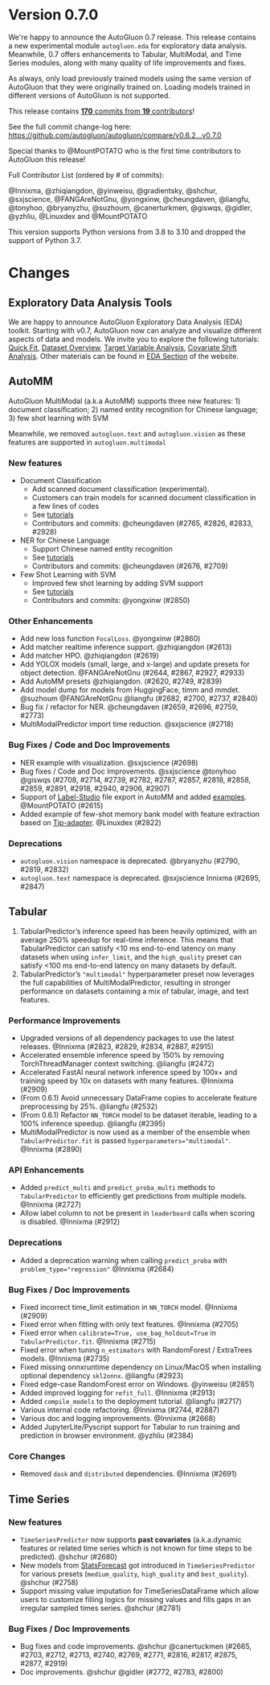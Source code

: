 # Version 0.7.0

We're happy to announce the AutoGluon 0.7 release. This release contains a new experimental module `autogluon.eda` for exploratory
data analysis. Meanwhile, 0.7 offers enhancements to Tabular, MultiModal, and Time Series
modules, along with many quality of life improvements and fixes.

As always, only load previously trained models using the same version of AutoGluon that they were originally trained on.
Loading models trained in different versions of AutoGluon is not supported.

This release contains [**170** commits from **19** contributors](https://github.com/autogluon/autogluon/graphs/contributors?from=2023-01-10&to=2023-02-16&type=c)!

See the full commit change-log here: https://github.com/autogluon/autogluon/compare/v0.6.2...v0.7.0

Special thanks to @MountPOTATO who is the first time contributors to AutoGluon this release!

Full Contributor List (ordered by # of commits):

@Innixma, @zhiqiangdon, @yinweisu, @gradientsky, @shchur, @sxjscience, @FANGAreNotGnu, @yongxinw, @cheungdaven,
@liangfu,
@tonyhoo, @bryanyzhu, @suzhoum, @canerturkmen, @giswqs, @gidler, @yzhliu, @Linuxdex and @MountPOTATO

This version supports Python versions from 3.8 to 3.10 and dropped the support of Python 3.7.

# Changes

## Exploratory Data Analysis Tools

We are happy to announce AutoGluon Exploratory Data Analysis (EDA) toolkit. Starting with v0.7, AutoGluon now can analyze and visualize different aspects of data and models. We invite you to explore the following tutorials: [Quick Fit](https://auto.gluon.ai/dev/tutorials/stable/eda-auto-quick-fit.html), [Dataset Overview](https://auto.gluon.ai/stable/tutorials/eda/eda-auto-dataset-overview.html), [Target Variable Analysis](https://auto.gluon.ai/stable/tutorials/eda/eda-auto-target-analysis.html), [Covariate Shift Analysis](https://auto.gluon.ai/stable/tutorials/eda/eda-auto-covariate-shift.html). Other materials can be found in [EDA Section](https://auto.gluon.ai/stable/tutorials/eda/index.html) of the website.


## AutoMM

AutoGluon MultiModal (a.k.a AutoMM) supports three new features: 1) document classification; 2) named entity recognition
for Chinese language; 3) few shot learning with SVM  

Meanwhile, we removed `autogluon.text` and `autogluon.vision` as these features are supported in `autogluon.multimodal`

### New features

- Document Classification
  - Add scanned document classification (experimental).
  - Customers can train models for scanned document classification in a few lines of codes
  - See [tutorials](https://auto.gluon.ai/stable/tutorials/multimodal/document/document_classification.html)
  - Contributors and commits: @cheungdaven (#2765, #2826, #2833, #2928)
- NER for Chinese Language
  - Support Chinese named entity recognition
  - See [tutorials](https://auto.gluon.ai/stable/tutorials/multimodal/document/document_classification.html)
  - Contributors and commits:  @cheungdaven (#2676, #2709)
- Few Shot Learning with SVM
  - Improved few shot learning by adding SVM support
  - See [tutorials](https://auto.gluon.ai/stable/tutorials/multimodal/advanced_topics/few_shot_learning.html)
  - Contributors and commits: @yongxinw (#2850)

### Other Enhancements

- Add new loss function `FocalLoss`. @yongxinw (#2860)
- Add matcher realtime inference support. @zhiqiangdon (#2613)
- Add matcher HPO. @zhiqiangdon (#2619)
- Add YOLOX models (small, large, and x-large) and update presets for object detection. @FANGAreNotGnu (#2644, #2867, #2927, #2933)
- Add AutoMM presets @zhiqiangdon. (#2620, #2749, #2839)
- Add model dump for models from HuggingFace, timm and mmdet. @suzhoum @FANGAreNotGnu @liangfu (#2682, #2700, #2737, #2840)
- Bug fix / refactor for NER. @cheungdaven (#2659, #2696, #2759, #2773)
- MultiModalPredictor import time reduction. @sxjscience (#2718)


### Bug Fixes / Code and Doc Improvements

- NER example with visualization. @sxjscience (#2698)
- Bug fixes / Code and Doc Improvements. @sxjscience @tonyhoo @giswqs (#2708, #2714, #2739, #2782, #2787, #2857, #2818, #2858, #2859, #2891, #2918, #2940, #2906, #2907)
- Support of [Label-Studio](https://labelstud.io/) file export in AutoMM and added [examples](https://github.com/autogluon/autogluon/tree/master/examples/automm/label_studio_export_reader). @MountPOTATO (#2615)
- Added example of few-shot memory bank model with feature extraction based on [Tip-adapter](https://arxiv.org/abs/2111.03930). @Linuxdex (#2822)

### Deprecations

* `autogluon.vision` namespace is deprecated. @bryanyzhu (#2790, #2819, #2832)
* `autogluon.text` namespace is deprecated. @sxjscience Innixma (#2695, #2847)



## Tabular

1) TabularPredictor’s inference speed has been heavily optimized, with an average 250% speedup for real-time inference. This means that TabularPredictor can satisfy <10 ms end-to-end latency on many datasets when using `infer_limit`, and the `high_quality` preset can satisfy <100 ms end-to-end latency on many datasets by default.
2) TabularPredictor’s `"multimodal"` hyperparameter preset now leverages the full capabilities of MultiModalPredictor, resulting in stronger performance on datasets containing a mix of tabular, image, and text features.

### Performance Improvements

- Upgraded versions of all dependency packages to use the latest releases. @Innixma (#2823, #2829, #2834, #2887, #2915)
- Accelerated ensemble inference speed by 150% by removing TorchThreadManager context switching. @liangfu (#2472)
- Accelerated FastAI neural network inference speed by 100x+ and training speed by 10x on datasets with many features. @Innixma (#2909)
- (From 0.6.1) Avoid unnecessary DataFrame copies to accelerate feature preprocessing by 25%. @liangfu (#2532)
- (From 0.6.1) Refactor `NN_TORCH` model to be dataset iterable, leading to a 100% inference speedup. @liangfu (#2395)
- MultiModalPredictor is now used as a member of the ensemble when `TabularPredictor.fit` is passed `hyperparameters="multimodal"`. @Innixma (#2890)

### API Enhancements

- Added `predict_multi` and `predict_proba_multi` methods to `TabularPredictor` to efficiently get predictions from multiple models. @Innixma (#2727)
- Allow label column to not be present in `leaderboard` calls when scoring is disabled. @Innixma (#2912)

### Deprecations

- Added a deprecation warning when calling `predict_proba` with `problem_type="regression"` @Innixma (#2684)

### Bug Fixes / Doc Improvements

- Fixed incorrect time_limit estimation in `NN_TORCH` model. @Innixma (#2909)
- Fixed error when fitting with only text features. @Innixma (#2705)
- Fixed error when `calibrate=True, use_bag_holdout=True` in `TabularPredictor.fit`. @Innixma (#2715)
- Fixed error when tuning `n_estimators` with RandomForest / ExtraTrees models. @Innixma (#2735)
- Fixed missing onnxruntime dependency on Linux/MacOS when installing optional dependency `skl2onnx`. @liangfu (#2923)
- Fixed edge-case RandomForest error on Windows. @yinweisu (#2851)
- Added improved logging for `refit_full`. @Innixma (#2913)
- Added `compile_models` to the deployment tutorial. @liangfu (#2717)
- Various internal code refactoring. @Innixma (#2744, #2887)
- Various doc and logging improvements. @Innixma (#2668)
- Added JupyterLite/Pyscript support for Tabular to run training and prediction in browser environment. @yzhliu (#2384)

### Core Changes

- Removed `dask` and `distributed` dependencies. @Innixma (#2691)

## Time Series

### New features

- `TimeSeriesPredictor` now supports **past covariates** (a.k.a.dynamic features or related time series which is not known for time steps to be predicted). @shchur (#2680)
- New models from [StatsForecast](https://github.com/Nixtla/statsforecast) got introduced in `TimeSeriesPredictor` for various presets (`medium_quality`, `high_quality` and `best_quality`). @shchur (#2758)
- Support missing value imputation for TimeSeriesDataFrame which allow users to customize filling logics for missing values and fills gaps in an irregular sampled times series. @shchur (#2781)


### Bug Fixes / Doc Improvements

- Bug fixes and code improvements. @shchur @canertuckmen (#2665, #2703, #2712, #2713, #2740, #2769, #2771, #2816, #2817, #2875, #2877, #2919)
- Doc improvements. @shchur @gidler (#2772, #2783, #2800)



